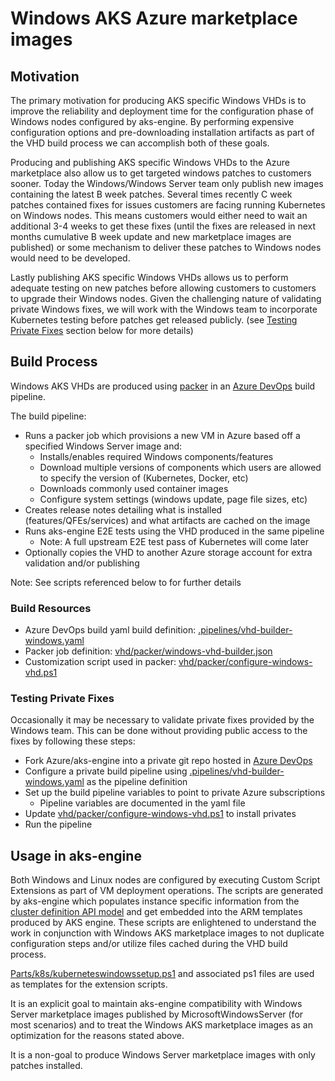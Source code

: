 # Windows AKS Azure marketplace images

## Motivation

The primary motivation for producing AKS specific Windows VHDs is to improve the reliability and deployment time for the configuration phase of Windows nodes configured by aks-engine. 
By performing expensive configuration options and pre-downloading installation artifacts as part of the VHD build process we can accomplish both of these goals.

Producing and publishing AKS specific Windows VHDs to the Azure marketplace also allow us to get targeted windows patches to customers sooner. 
Today the Windows/Windows Server team only publish new images containing the latest B week patches. Several times recently C week patches contained fixes for issues customers are facing running Kubernetes on Windows nodes. This means customers would either need to wait an additional 3-4 weeks to get these fixes (until the fixes are released in next months cumulative B week update and new marketplace images are published) or some mechanism to deliver these patches to Windows nodes would need to be developed.

Lastly publishing AKS specific Windows VHDs allows us to perform adequate testing on new patches before allowing customers to customers to upgrade their Windows nodes.
Given the challenging nature of validating private Windows fixes, we will work with the Windows team to incorporate Kubernetes testing before patches get released publicly.
(see [Testing Private Fixes](#Testing-Private-Fixes) section below for more details) 

## Build Process

Windows AKS VHDs are produced using [packer](http://www.packer.io) in an [Azure DevOps](http://dev.azure.com) build pipeline.

The build pipeline:
- Runs a packer job which provisions a new VM in Azure based off a specified Windows Server image and:
  - Installs/enables required Windows components/features
  - Download multiple versions of components which users are allowed to specify the version of (Kubernetes, Docker, etc)
  - Downloads commonly used container images
  - Configure system settings (windows update, page file sizes, etc)
- Creates release notes detailing what is installed (features/QFEs/services) and what artifacts are cached on the image
- Runs aks-engine E2E tests using the VHD produced in the same pipeline
  - Note: A full upstream E2E test pass of Kubernetes will come later
- Optionally copies the VHD to another Azure storage account for extra validation and/or publishing

Note: See scripts referenced below to for further details

### Build Resources

- Azure DevOps build yaml build definition: [.pipelines/vhd-builder-windows.yaml](../../.pipelines/vhd-builder-windows.yaml)
- Packer job definition: [vhd/packer/windows-vhd-builder.json](../../vhd/packer/windows-vhd-builder.json)
- Customization script used in packer: [vhd/packer/configure-windows-vhd.ps1](../../vhd/packer/configure-windows-vhd.ps1)

### Testing Private Fixes

Occasionally it may be necessary to validate private fixes provided by the Windows team. This can be done without providing public access to the fixes by following these steps:
- Fork Azure/aks-engine into a private git repo hosted in [Azure DevOps](http://dev.azure.com)
- Configure a private build pipeline using [.pipelines/vhd-builder-windows.yaml](../../.pipelines/vhd-builder-windows.yaml) as the pipeline definition
- Set up the build pipeline variables to point to private Azure subscriptions
  - Pipeline variables are documented in the yaml file
- Update [vhd/packer/configure-windows-vhd.ps1](../../vhd/packer/configure-windows-vhd.ps1) to install privates
- Run the pipeline

## Usage in aks-engine

Both Windows and Linux nodes are configured by executing Custom Script Extensions as part of VM deployment operations.
The scripts are generated by aks-engine which populates instance specific information from the [cluster definition API model](clusterdefinitions.md) and get embedded into the ARM templates produced by AKS engine. These scripts are enlightened to understand the work in conjunction with Windows AKS marketplace images to not duplicate configuration steps and/or utilize files cached during the VHD build process.

[Parts/k8s/kuberneteswindowssetup.ps1](../../parts/k8s/kuberneteswindowssetup.ps1) and associated ps1 files are used as templates for the extension scripts.

It is an explicit goal to maintain aks-engine compatibility with Windows Server marketplace images published by MicrosoftWindowsServer (for most scenarios) and to treat the Windows AKS marketplace images as an optimization for the reasons stated above.

It is a non-goal to produce Windows Server marketplace images with only patches installed. 

